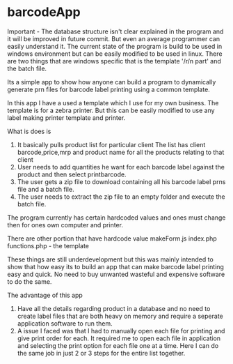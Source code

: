 barcodeApp
==========
Important - The database structure isn't clear explained in the program and it will be improved in future commit.
But even an average programmer can easily understand it. The current state of the program is build to be used in windows 
environment but can be easily modified to be used in linux. There are two things that are windows specific that is the
template '/r/n part' and the batch file.

Its a simple app to show how anyone can build a program to dynamically generate prn files for barcode label printing
using a common template.

In this app I have a used a template which I use for my own business. The template is for a zebra printer. But this can
be easily modified to use any label making printer template and printer.

What is does is
1. It basically pulls product list for particular client
      The list has client barcode,price,mrp and product name for all the products relating to that client
2. User needs to add quantities he want for each barcode label against the product and then select printbarcode.
3. The user gets a zip file to download containing all his barcode label prns file and a batch file.
4. The user needs to extract the zip file to an empty folder and execute the batch file.

The program currently has certain hardcoded values and ones must change then for ones own computer and printer.

There are other portion that have hardcode value
  makeForm.js
  index.php
  functions.php - the template

These things are still underdevelopment but this was mainly intended to show that how easy its to build an app that can
make barcode label printing easy and quick. No need to buy unwanted wasteful and expensive software to do the same.

The advantage of this app
1. Have all the details regarding product in a database and no need to create label files that are both heavy on memory
and require a seperate application software to run them.
2. A issue I faced was that I had to manually open each file for printing and give print order for each. It required me
to open each file in application and selecting the print option for each file one at a time. Here I can do the same job
in just 2 or 3 steps for the entire list together.
